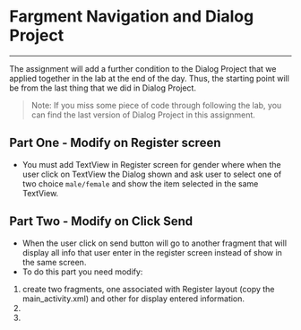 # Fargment Navigation and Dialog Project
---
The assignment will add a further condition to the Dialog Project that we applied together in the lab at the end of the day. Thus, the starting point will be from the last thing that we did in Dialog Project.

> Note: If you miss some piece of code through following the lab, you can find the last version of Dialog Project in this assignment.

## Part One - Modify on Register screen
- You must add TextView in Register screen for gender where when the user click on TextView the Dialog shown and ask user to select one of two choice `male/female` and show the item selected in the same TextView.


## Part Two - Modify on Click Send
- When the user click on send button will go to another fragment that will display all info that user enter in the register screen instead of show in the same screen.
- To do this part you need modify:
1. create two fragments, one associated with Register layout (copy the main_activity.xml) and other for display entered information. 
2. 
3. 
